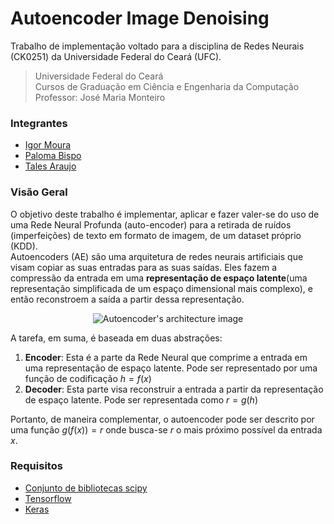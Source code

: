 # Autoencoder Image Denoising

Trabalho de implementação voltado para a disciplina de Redes Neurais (CK0251) da Universidade Federal do Ceará (UFC).  

> Universidade Federal do Ceará  
> Cursos de Graduação em Ciência e Engenharia da Computação  
> Professor: José Maria Monteiro  

### Integrantes
- [Igor Moura](https://github.com/IgorChavesMoura)  
- [Paloma Bispo](https://github.com/PowerPaloma)  
- [Tales Araujo](https://github.com/talesaraujo) 

### Visão Geral
O objetivo deste trabalho é implementar, aplicar e fazer valer-se do uso de uma Rede Neural Profunda (auto-encoder) para a retirada de ruídos (imperfeições) de texto em formato de imagem, de um dataset próprio (KDD).  
Autoencoders (AE) são uma arquitetura de redes neurais artificiais que visam copiar as suas entradas para as suas saídas. Eles fazem a compressão da entrada em uma __representação de espaço latente__(uma representação simplificada de um espaço dimensional mais complexo), e então reconstroem a saída a partir dessa representação.

<p align="center">
  <img src="https://cdn-images-1.medium.com/max/800/1*V_YtxTFUqDrmmu2JqMZ-rA.png" alt="Autoencoder's architecture image"/>
</p>

A tarefa, em suma, é baseada em duas abstrações:
1. __Encoder__: Esta é a parte da Rede Neural que comprime a entrada em uma representação de espaço latente. Pode ser representado por uma função de codificação $h=f(x)$
2. __Decoder__: Esta parte visa reconstruir a entrada a partir da representação de espaço latente. Pode ser representada como $r=g(h)$

Portanto, de maneira complementar, o autoencoder pode ser descrito por uma função $g(f(x))=r$ onde busca-se $r$ o mais próximo possível da entrada $x$.

### Requisitos
- [Conjunto de bibliotecas scipy](https://www.scipy.org/install.html)
- [Tensorflow](https://www.tensorflow.org/)
- [Keras](https://keras.io/)